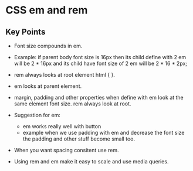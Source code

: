 # CSS em and rem

## Key Points

- Font size compounds in em. 

- Example: if parent body font size is 16px then its child define with 2 em will be 2 * 16px and its child have font size of 2 em will be 2 * 16 * 2px;

- rem always looks at root element html { }.

- em looks at parent element.

- margin, padding and other properties when define with em look at the same element font size. rem always look at root.

- Suggestion for em: 
    - em works really well with button
    - example when we use padding with em and decrease the font size the padding and other stuff become small too.

- When you want spacing consitent use rem.

- Using rem and em make it easy to scale and use media queries.
